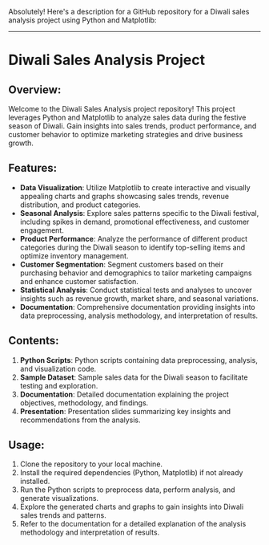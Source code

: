 Absolutely! Here's a description for a GitHub repository for a Diwali sales analysis project using Python and Matplotlib:

---

# Diwali Sales Analysis Project

## Overview:
Welcome to the Diwali Sales Analysis project repository! This project leverages Python and Matplotlib to analyze sales data during the festive season of Diwali. Gain insights into sales trends, product performance, and customer behavior to optimize marketing strategies and drive business growth.

## Features:
- **Data Visualization**: Utilize Matplotlib to create interactive and visually appealing charts and graphs showcasing sales trends, revenue distribution, and product categories.
- **Seasonal Analysis**: Explore sales patterns specific to the Diwali festival, including spikes in demand, promotional effectiveness, and customer engagement.
- **Product Performance**: Analyze the performance of different product categories during the Diwali season to identify top-selling items and optimize inventory management.
- **Customer Segmentation**: Segment customers based on their purchasing behavior and demographics to tailor marketing campaigns and enhance customer satisfaction.
- **Statistical Analysis**: Conduct statistical tests and analyses to uncover insights such as revenue growth, market share, and seasonal variations.
- **Documentation**: Comprehensive documentation providing insights into data preprocessing, analysis methodology, and interpretation of results.

## Contents:
1. **Python Scripts**: Python scripts containing data preprocessing, analysis, and visualization code.
2. **Sample Dataset**: Sample sales data for the Diwali season to facilitate testing and exploration.
3. **Documentation**: Detailed documentation explaining the project objectives, methodology, and findings.
4. **Presentation**: Presentation slides summarizing key insights and recommendations from the analysis.

## Usage:
1. Clone the repository to your local machine.
2. Install the required dependencies (Python, Matplotlib) if not already installed.
3. Run the Python scripts to preprocess data, perform analysis, and generate visualizations.
4. Explore the generated charts and graphs to gain insights into Diwali sales trends and patterns.
5. Refer to the documentation for a detailed explanation of the analysis methodology and interpretation of results.
